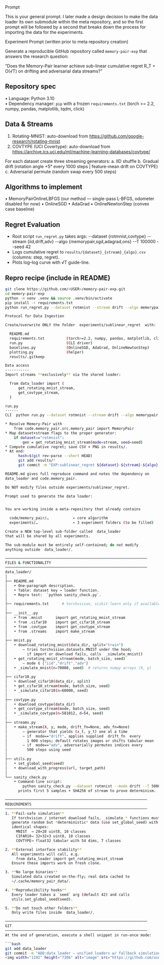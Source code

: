 Prompt

This is your general prompt. I later made a design decision to make the data loader its own submodule within the meta repository, and so the first prompt will be followed by a second that breaks down the process for importing the data for the experiments.

Experiment Prompt (written prior to meta repository creation)

Generate a reproducible GitHub repository called `memory-pair-exp`
that answers the research question:

  “Does the Memory-Pair learner achieve sub-linear cumulative
   regret R_T = O(√T) on drifting and adversarial data streams?”

Repository spec
---------------
• Language: Python 3.10  
• Dependency manager: `pip` with a frozen `requirements.txt`
  (torch >= 2.2, numpy, pandas, matplotlib, tqdm, click)  

Data & Streams
--------------
1. Rotating-MNIST: auto-download from
   https://github.com/google-research/rotating-mnist
2. COVTYPE (UCI Covertype): auto-download from
   https://archive.ics.uci.edu/ml/machine-learning-databases/covtype/

For each dataset create three streaming generators:
  a. IID shuffle
  b. Gradual drift (rotation angle +5° every 1000 steps | feature-mean
     drift on COVTYPE)
  c. Adversarial permute (random swap every 500 steps)

Algorithms to implement
-----------------------
• MemoryPairOnlineLBFGS  (our method — single-pass L-BFGS, odometer
  disabled for now)
• OnlineSGD
• AdaGrad
• OnlineNewtonStep  (convex case baseline)

Regret Evaluation
-----------------
* Root script `run_regret.py` takes args:
    --dataset {rotmnist,covtype}
    --stream  {iid,drift,adv}
    --algo    {memorypair,sgd,adagrad,ons}
    --T       100000
    --seed    42
* Logs cumulative regret to `results/{dataset}_{stream}_{algo}.csv`
  (columns: step, regret).
* Plots log–log curve with √T guide-line.

Repro recipe (include in README)
--------------------------------
```bash
git clone https://github.com/<USER>/memory-pair-exp.git
cd memory-pair-exp
python -m venv .venv && source .venv/bin/activate
pip install -r requirements.txt
python run_regret.py --dataset rotmnist --stream drift --algo memorypair --T 100000

Protocol for Data Ingestion

Create/overwrite ONLY the folder  experiments/sublinear_regret  with:

  README.md
  requirements.txt          (torch>=2.2, numpy, pandas, matplotlib, click)
  run.py                    (CLI driver)
  baselines.py              (OnlineSGD, AdaGrad, OnlineNewtonStep)
  plotting.py               (helper)
  results/.gitkeep

Data access
-----------
Import streams **exclusively** via the shared loader:

  from data_loader import (
      get_rotating_mnist_stream,
      get_covtype_stream,
  )

run.py
------
CLI  python run.py --dataset rotmnist --stream drift --algo memorypair --T 100000 --seed 42

* Resolve Memory-Pair with
    from code.memory_pair.src.memory_pair import MemoryPair
* Map dataset+stream flags to the proper generator:
    if dataset=="rotmnist":
        gen = get_rotating_mnist_stream(mode=stream, seed=seed)
* Compute cumulative regret; save CSV + PNG in results/.
* At end:
      hash=$(git rev-parse --short HEAD)
      git add results/*
      git commit -m "EXP:sublinear_regret ${dataset}-${stream}-${algo} ${hash}"

README.md gives full reproduce command and notes the dependency on
data_loader and code.memory_pair.

Do NOT modify files outside experiments/sublinear_regret.

Prompt used to generate the data loader:


You are working inside a meta-repository that already contains

  code/memory_pair/…           ← core algorithm
  experiments/…                ← 3 experiment folders (to be filled)

Create a NEW top-level sub-folder called  data_loader
that will be shared by all experiments.

The sub-module must be entirely self-contained; do not modify
anything outside  data_loader/.

─────────────────────────────────────────────────────────────────
FILES & FUNCTIONALITY
─────────────────────────────────────────────────────────────────
data_loader/
│
├── README.md
│   • One-paragraph description.
│   • Table: dataset key → loader function.
│   • Repro test:  `python sanity_check.py`.
│
├── requirements.txt      # torchvision, scikit-learn only if available
│
├── __init__.py
│   • from .mnist      import get_rotating_mnist_stream
│   • from .cifar10    import get_cifar10_stream
│   • from .covtype    import get_covtype_stream
│   • from .streams    import make_stream
│
├── mnist.py
│   • download_rotating_mnist(data_dir, split="train")
│       – tries torchvision.datasets.MNIST under the hood;
│         if import or download fails, calls  _simulate_mnist()
│   • get_rotating_mnist_stream(mode, batch_size, seed)
│       – mode ∈ {"iid","drift","adv"}
│   • _simulate_mnist(n=70000, seed)  # returns numpy arrays (X, y)
│
├── cifar10.py
│   • download_cifar10(data_dir, split)
│   • get_cifar10_stream(mode, batch_size, seed)
│   • _simulate_cifar10(n=60000, seed)
│
├── covtype.py
│   • download_covtype(data_dir)
│   • get_covtype_stream(mode, batch_size, seed)
│   • _simulate_covtype(n=581012, d=54, seed)
│
├── streams.py
│   • make_stream(X, y, mode, drift_fn=None, adv_fn=None)
│       – generator that yields (x_t, y_t) one at a time
│       – if  mode=="drift", applies supplied  drift_fn  every
│         1 000 steps; default rotates images or shifts tabular mean
│       – if  mode=="adv", adversarially permutes indices every
│         500 steps using seed
│
├── utils.py
│   • set_global_seed(seed)
│   • download_with_progress(url, target_path)
│
└── sanity_check.py
    • Command-line script:
        python sanity_check.py --dataset rotmnist --mode drift --T 5000
      prints first 5 samples + SHA256 of stream to prove determinism.

─────────────────────────────────────────────────────────────────
REQUIREMENTS
─────────────────────────────────────────────────────────────────
1. **Fail-safe simulation**  
   If torchvision / internet download fails, _simulate_* functions must
   generate random but *deterministic* data (use set_global_seed) with
   identical shapes:  
     MNIST  → 28×28 uint8, 10 classes  
     CIFAR10→ 32×32×3 uint8, 10 classes  
     COVTYPE→ float32 tabular with 54 dims, 7 classes

2. **External interface stability**  
   All experiments will call, e.g.  
     from data_loader import get_rotating_mnist_stream  
   Ensure these imports work on fresh clone.

3. **No large binaries**  
   Simulated data created on-the-fly; real data cached to
   ~/.cache/memory_pair_data/.

4. **Reproducibility hooks**  
   Every loader takes a `seed` arg (default 42) and calls
   utils.set_global_seed(seed).

5. **Do not touch other folders**  
   Only write files inside  data_loader/.

─────────────────────────────────────────────────────────────────
GIT
─────────────────────────────────────────────────────────────────
At the end of generation, execute a shell snippet in run-once mode:

```bash
git add data_loader
git commit -m "ADD:data_loader – unified loaders w/ fallback simulation"
<img width="1192" height="7306" alt="image" src="https://github.com/user-attachments/assets/916ec91a-23f8-466f-9ef7-179988c7fdf1" />
